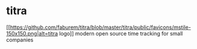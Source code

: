 # titra
[[https://github.com/faburem/titra/blob/master/titra/public/favicons/mstile-150x150.png|alt=titra logo]]
modern open source time tracking for small companies
